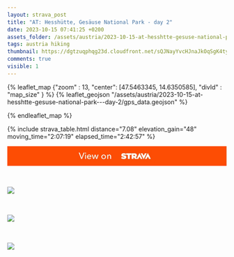```yaml
---
layout: strava_post
title: "AT: Hesshütte, Gesäuse National Park - day 2"
date: 2023-10-15 07:41:25 +0200
assets_folder: /assets/austria/2023-10-15-at-hesshtte-gesuse-national-park---day-2
tags: austria hiking
thumbnail: https://dgtzuqphqg23d.cloudfront.net/sQJNayYvcHJnaJkOqSgK4tyiCilUp95ftSjhAd9-Gb8-1024x768.jpg
comments: true
visible: 1
---
```



{% leaflet_map {"zoom" : 13,
                  "center": [47.5463345, 14.6350585],
                 "divId" : "map_size" } %}
    {% leaflet_geojson "/assets/austria/2023-10-15-at-hesshtte-gesuse-national-park---day-2/gps_data.geojson" %}

{% endleaflet_map %}





{% include strava_table.html distance="7.08" elevation_gain="48" moving_time="2:07:19" elapsed_time="2:42:57" %}

[![](/assets/strava.jpg)](https://www.strava.com/activities/10043379312)


<br />

![](https://dgtzuqphqg23d.cloudfront.net/sQJNayYvcHJnaJkOqSgK4tyiCilUp95ftSjhAd9-Gb8-1024x768.jpg)


<br />

![](https://dgtzuqphqg23d.cloudfront.net/jp_U3K6bTRYr5lfMlwcDuimytedwalumr-nNfpYeURA-1024x768.jpg)


<br />

![](https://dgtzuqphqg23d.cloudfront.net/64qun3OC6cH6YCIvUEBCVpEXFx42CgKlQvv2RRLJhi0-768x1024.jpg)
